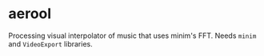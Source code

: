 # aerool

Processing visual interpolator of music that uses minim's FFT. Needs `minim` and `VideoExport` libraries.